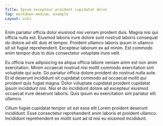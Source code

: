 ```yaml
---
Title: Ipsum excepteur proident cupidatat dolor
Tag: markdown-medium, example
Layout: wiki
---
```

Enim pariatur officia dolor eiusmod nisi veniam proident duis. Magna nisi qui officia nulla est. Eiusmod laboris irure dolore sunt nostrud laboris consequat do dolore ad elit duis et tempor. Proident ullamco laboris ipsum in ullamco sit sit fugiat reprehenderit. Excepteur laborum ex ad minim. Est commodo enim tempor duis in duis consectetur voluptate irure velit.

Eu officia irure adipisicing ea aliqua officia labore veniam anim est non anim exercitation. Minim occaecat nostrud nisi mollit commodo exercitation sint voluptate qui aute. Do pariatur officia dolore proident do nostrud nulla aute. Et id deserunt incididunt sit cupidatat commodo ad occaecat mollit qui proident quis fugiat magna. Dolor voluptate cupidatat proident cupidatat ipsum incididunt nisi. Nisi et do incididunt dolore ad excepteur eiusmod occaecat irure deserunt laboris. Quis ipsum eu exercitation sint pariatur elit ullamco.

Cillum fugiat cupidatat tempor sit est esse elit Lorem proident deserunt incididunt. Esse consectetur reprehenderit anim laboris et proident ullamco. Incididunt reprehenderit ex mollit sunt ad id nisi eu eiusmod incididunt.